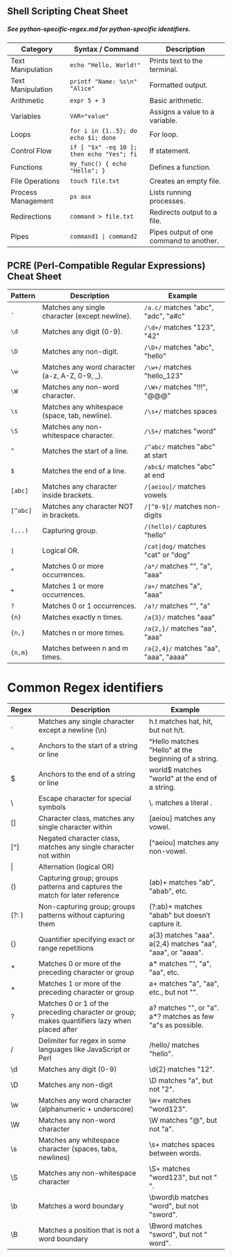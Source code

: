 
<h2>                             Shell Scripting Cheat Sheet</h2>

<h5>See python-specific-regex.md for python-specific identifiers.</h5>

<table>
    <thead>
        <tr>
            <th>Category</th>
            <th>Syntax / Command</th>
            <th>Description</th>
        </tr>
    </thead>
    <tbody>
        <tr><td>Text Manipulation</td><td><code>echo "Hello, World!"</code></td><td>Prints text to the terminal.</td></tr>
        <tr><td>Text Manipulation</td><td><code>printf "Name: %s\n" "Alice"</code></td><td>Formatted output.</td></tr>
        <tr><td>Arithmetic</td><td><code>expr 5 + 3</code></td><td>Basic arithmetic.</td></tr>
        <tr><td>Variables</td><td><code>VAR="value"</code></td><td>Assigns a value to a variable.</td></tr>
        <tr><td>Loops</td><td><code>for i in {1..5}; do echo $i; done</code></td><td>For loop.</td></tr>
        <tr><td>Control Flow</td><td><code>if [ "$x" -eq 10 ]; then echo "Yes"; fi</code></td><td>If statement.</td></tr>
        <tr><td>Functions</td><td><code>my_func() { echo "Hello"; }</code></td><td>Defines a function.</td></tr>
        <tr><td>File Operations</td><td><code>touch file.txt</code></td><td>Creates an empty file.</td></tr>
        <tr><td>Process Management</td><td><code>ps aux</code></td><td>Lists running processes.</td></tr>
        <tr><td>Redirections</td><td><code>command > file.txt</code></td><td>Redirects output to a file.</td></tr>
        <tr><td>Pipes</td><td><code>command1 | command2</code></td><td>Pipes output of one command to another.</td></tr>
    </tbody>
</table>

<h2>PCRE (Perl-Compatible Regular Expressions) Cheat Sheet</h2>

<table>
    <thead>
        <tr>
            <th>Pattern</th>
            <th>Description</th>
            <th>Example</th>
        </tr>
    </thead>
    <tbody>
        <tr><td><code>.</code></td><td>Matches any single character (except newline).</td><td><code>/a.c/</code> matches "abc", "adc", "a#c"</td></tr>
        <tr><td><code>\d</code></td><td>Matches any digit (0-9).</td><td><code>/\d+/</code> matches "123", "42"</td></tr>
        <tr><td><code>\D</code></td><td>Matches any non-digit.</td><td><code>/\D+/</code> matches "abc", "hello"</td></tr>
        <tr><td><code>\w</code></td><td>Matches any word character (a-z, A-Z, 0-9, _).</td><td><code>/\w+/</code> matches "hello_123"</td></tr>
        <tr><td><code>\W</code></td><td>Matches any non-word character.</td><td><code>/\W+/</code> matches "!!!", "@@@"</td></tr>
        <tr><td><code>\s</code></td><td>Matches any whitespace (space, tab, newline).</td><td><code>/\s+/</code> matches spaces</td></tr>
        <tr><td><code>\S</code></td><td>Matches any non-whitespace character.</td><td><code>/\S+/</code> matches "word"</td></tr>
        <tr><td><code>^</code></td><td>Matches the start of a line.</td><td><code>/^abc/</code> matches "abc" at start</td></tr>
        <tr><td><code>$</code></td><td>Matches the end of a line.</td><td><code>/abc$/</code> matches "abc" at end</td></tr>
        <tr><td><code>[abc]</code></td><td>Matches any character inside brackets.</td><td><code>/[aeiou]/</code> matches vowels</td></tr>
        <tr><td><code>[^abc]</code></td><td>Matches any character NOT in brackets.</td><td><code>/[^0-9]/</code> matches non-digits</td></tr>
        <tr><td><code>(...)</code></td><td>Capturing group.</td><td><code>/(hello)/</code> captures "hello"</td></tr>
        <tr><td><code>|</code></td><td>Logical OR.</td><td><code>/cat|dog/</code> matches "cat" or "dog"</td></tr>
        <tr><td><code>*</code></td><td>Matches 0 or more occurrences.</td><td><code>/a*/</code> matches "", "a", "aaa"</td></tr>
        <tr><td><code>+</code></td><td>Matches 1 or more occurrences.</td><td><code>/a+/</code> matches "a", "aaa"</td></tr>
        <tr><td><code>?</code></td><td>Matches 0 or 1 occurrences.</td><td><code>/a?/</code> matches "", "a"</td></tr>
        <tr><td><code>{n}</code></td><td>Matches exactly n times.</td><td><code>/a{3}/</code> matches "aaa"</td></tr>
        <tr><td><code>{n,}</code></td><td>Matches n or more times.</td><td><code>/a{2,}/</code> matches "aa", "aaa"</td></tr>
        <tr><td><code>{n,m}</code></td><td>Matches between n and m times.</td><td><code>/a{2,4}/</code> matches "aa", "aaa", "aaaa"</td></tr>
    </tbody>
</table>

<h1> Common Regex identifiers </h1>

<table>
    <thead>
        <tr>
            <th>Regex</th>
            <th>Description</th>
            <th>Example</th>
        </tr>
    </thead>
    <tbody>
        <tr>
            <td>.</td>
            <td>Matches any single character except a newline (\n)</td>
            <td>h.t matches hat, hit, but not h/t.</td>
        </tr>
        <tr>
            <td>^</td>
            <td>Anchors to the start of a string or line</td>
            <td>^Hello matches "Hello" at the beginning of a string.</td>
        </tr>
        <tr>
            <td>$</td>
            <td>Anchors to the end of a string or line</td>
            <td>world$ matches "world" at the end of a string.</td>
        </tr>
        <tr>
            <td>\</td>
            <td>Escape character for special symbols</td>
            <td>\. matches a literal .</td>
        </tr>
        <tr>
            <td>[]</td>
            <td>Character class, matches any single character within</td>
            <td>[aeiou] matches any vowel.</td>
        </tr>
        <tr>
            <td>[^]</td>
            <td>Negated character class, matches any single character not within</td>
            <td>[^aeiou] matches any non-vowel.</td>
        </tr>
        <tr>
            <td>|</td>
            <td>Alternation (logical OR)</td>
            <td></td>
        </tr>
        <tr>
            <td>()</td>
            <td>Capturing group; groups patterns and captures the match for later reference</td>
            <td>(ab)+ matches "ab", "abab", etc.</td>
        </tr>
        <tr>
            <td>(?: )</td>
            <td>Non-capturing group; groups patterns without capturing them</td>
            <td>(?:ab)+ matches "abab" but doesn’t capture it.</td>
        </tr>
        <tr>
            <td>{}</td>
            <td>Quantifier specifying exact or range repetitions</td>
            <td>a{3} matches "aaa". a{2,4} matches "aa", "aaa", or "aaaa".</td>
        </tr>
        <tr>
            <td>*</td>
            <td>Matches 0 or more of the preceding character or group</td>
            <td>a* matches "", "a", "aa", etc.</td>
        </tr>
        <tr>
            <td>+</td>
            <td>Matches 1 or more of the preceding character or group</td>
            <td>a+ matches "a", "aa", etc., but not "".</td>
        </tr>
        <tr>
            <td>?</td>
            <td>Matches 0 or 1 of the preceding character or group; makes quantifiers lazy when placed after</td>
            <td>a? matches "", or "a". a*? matches as few "a"s as possible.</td>
        </tr>
        <tr>
            <td>/</td>
            <td>Delimiter for regex in some languages like JavaScript or Perl</td>
            <td>/hello/ matches "hello".</td>
        </tr>
        <tr>
            <td>\d</td>
            <td>Matches any digit (0-9)</td>
            <td>\d{2} matches "12".</td>
        </tr>
        <tr>
            <td>\D</td>
            <td>Matches any non-digit</td>
            <td>\D matches "a", but not "2".</td>
        </tr>
        <tr>
            <td>\w</td>
            <td>Matches any word character (alphanumeric + underscore)</td>
            <td>\w+ matches "word123".</td>
        </tr>
        <tr>
            <td>\W</td>
            <td>Matches any non-word character</td>
            <td>\W matches "@", but not "a".</td>
        </tr>
        <tr>
            <td>\s</td>
            <td>Matches any whitespace character (spaces, tabs, newlines)</td>
            <td>\s+ matches spaces between words.</td>
        </tr>
        <tr>
            <td>\S</td>
            <td>Matches any non-whitespace character</td>
            <td>\S+ matches "word123", but not " ".</td>
        </tr>
        <tr>
            <td>\b</td>
            <td>Matches a word boundary</td>
            <td>\bword\b matches "word", but not "sword".</td>
        </tr>
        <tr>
            <td>\B</td>
            <td>Matches a position that is not a word boundary</td>
            <td>\Bword matches "sword", but not " word".</td>
        </tr>
    </tbody>

</body>
</html>
